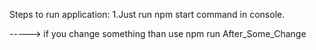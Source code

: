 Steps to run application:
1.Just run npm start command in console.

----->
if you change something than use  npm run After_Some_Change